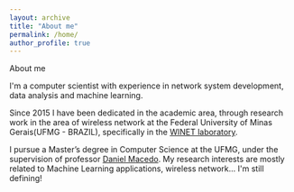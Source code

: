 ```yaml
---
layout: archive
title: "About me"
permalink: /home/
author_profile: true
---
```

About me

I'm a computer scientist with experience in network system development, data analysis and machine learning.

Since 2015 I have been dedicated in the academic area, through research work in the area of wireless network at the Federal University of Minas Gerais(UFMG - BRAZIL), specifically in the <a href="http://www.winet.dcc.ufmg.br/doku.php">WINET laboratory</a>.

I pursue a Master’s degree in Computer Science at the UFMG, under the supervision of professor <a href="https://homepages.dcc.ufmg.br/~damacedo/About_Me.html">Daniel Macedo</a>. My research interests are mostly related to Machine Learning applications, wireless network... I'm still defining!